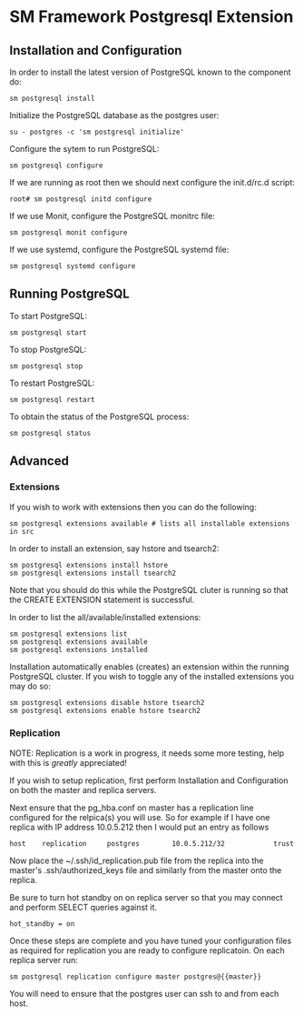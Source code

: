 # SM Framework Postgresql Extension


## Installation and Configuration

In order to install the latest version of PostgreSQL known to the component do:

    sm postgresql install

Initialize the PostgreSQL database as the postgres user:

    su - postgres -c 'sm postgresql initialize'

Configure the sytem to run PostgreSQL:

    sm postgresql configure

If we are running as root then we should next configure the init.d/rc.d script:

    root# sm postgresql initd configure

If we use Monit, configure the PostgreSQL monitrc file:

    sm postgresql monit configure

If we use systemd, configure the PostgreSQL systemd file:

    sm postgresql systemd configure

## Running PostgreSQL

To start PostgreSQL:

    sm postgresql start

To stop PostgreSQL:

    sm postgresql stop

To restart PostgreSQL:

    sm postgresql restart

To obtain the status of the PostgreSQL process:

    sm postgresql status

## Advanced

### Extensions

If you wish to work with extensions then you can do the following:

    sm postgresql extensions available # lists all installable extensions in src

In order to install an extension, say hstore and tsearch2:

    sm postgresql extensions install hstore
    sm postgresql extensions install tsearch2

Note that you should do this while the PostgreSQL cluter is running so that the
CREATE EXTENSION statement is successful.

In order to list the all/available/installed extensions:

    sm postgresql extensions list
    sm postgresql extensions available
    sm postgresql extensions installed

Installation automatically enables (creates) an extension within the
running PostgreSQL cluster. If you wish to toggle any of the installed
extensions you may do so:

    sm postgresql extensions disable hstore tsearch2
    sm postgresql extensions enable hstore tsearch2

### Replication

NOTE: Replication is a work in progress, it needs some more testing,
help with this is *greatly* appreciated!

If you wish to setup replication, first perform Installation and Configuration
on both the master and replica servers.

Next ensure that the pg\_hba.conf on master has a replication line configured
for the relpica(s) you will use. So for example if I have one replica
with IP address 10.0.5.212 then I would put an entry as follows

    host    replication     postgres        10.0.5.212/32            trust

Now place the ~/.ssh/id\_replication.pub file from the replica into the master's
.ssh/authorized\_keys file and similarly from the master onto the replica.

Be sure to turn hot standby on on replica server so that you may connect
and perform SELECT queries against it.

    hot_standby = on

Once these steps are complete and you have tuned your configuration files as
required for replication you are ready to configure replicatoin.
On each replica server run:

    sm postgresql replication configure master postgres@{{master}}

You will need to ensure that the postgres user can ssh to and from each host.

